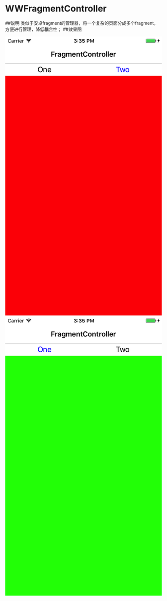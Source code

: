 # WWFragmentController
##说明
类似于安卓fragment的管理器，将一个复杂的页面分成多个fragment，方便进行管理，降低耦合性；
##效果图

![image](https://github.com/diaoerlangdang/WWFragmentController/blob/master/1.png)
![image](https://github.com/diaoerlangdang/WWFragmentController/blob/master/2.png)